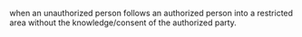 when an unauthorized person follows an authorized person into a restricted area without the knowledge/consent of the authorized party. 